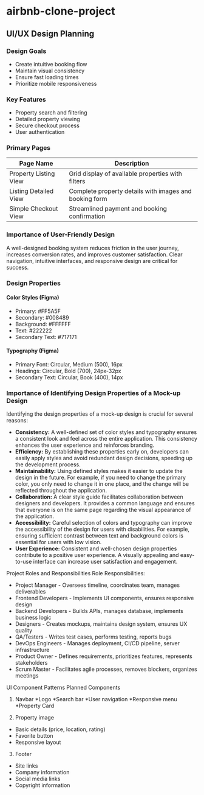 # airbnb-clone-project

## UI/UX Design Planning

### Design Goals
* Create intuitive booking flow
* Maintain visual consistency
* Ensure fast loading times
* Prioritize mobile responsiveness

### Key Features
* Property search and filtering
* Detailed property viewing
* Secure checkout process
* User authentication

### Primary Pages

| Page Name             | Description                                                                                                                               |
| --------------------- | ----------------------------------------------------------------------------------------------------------------------------------------- |
| Property Listing View | Grid display of available properties with filters                                                                                         |
| Listing Detailed View | Complete property details with images and booking form                                                                                    |
| Simple Checkout View  | Streamlined payment and booking confirmation                                                                                              |

### Importance of User-Friendly Design

A well-designed booking system reduces friction in the user journey, increases conversion rates, and improves customer satisfaction. Clear navigation, intuitive interfaces, and responsive design are critical for success.

### Design Properties

#### Color Styles (Figma)

* Primary: #FF5A5F
* Secondary: #008489
* Background: #FFFFFF
* Text: #222222
* Secondary Text: #717171

#### Typography (Figma)

* Primary Font: Circular, Medium (500), 16px
* Headings: Circular, Bold (700), 24px-32px
* Secondary Text: Circular, Book (400), 14px

### Importance of Identifying Design Properties of a Mock-up Design

Identifying the design properties of a mock-up design is crucial for several reasons:

* **Consistency:** A well-defined set of color styles and typography ensures a consistent look and feel across the entire application. This consistency enhances the user experience and reinforces branding.
* **Efficiency:** By establishing these properties early on, developers can easily apply styles and avoid redundant design decisions, speeding up the development process.
* **Maintainability:** Using defined styles makes it easier to update the design in the future. For example, if you need to change the primary color, you only need to change it in one place, and the change will be reflected throughout the application.
* **Collaboration:** A clear style guide facilitates collaboration between designers and developers. It provides a common language and ensures that everyone is on the same page regarding the visual appearance of the application.
* **Accessibility:** Careful selection of colors and typography can improve the accessibility of the design for users with disabilities. For example, ensuring sufficient contrast between text and background colors is essential for users with low vision.
* **User Experience:** Consistent and well-chosen design properties contribute to a positive user experience. A visually appealing and easy-to-use interface can increase user satisfaction and engagement.


Project Roles and Responsibilities
Role	Responsibilities:
* Project Manager -	Oversees timeline, coordinates team, manages deliverables
* Frontend Developers -	Implements UI components, ensures responsive design
* Backend Developers -	Builds APIs, manages database, implements business logic
* Designers -	Creates mockups, maintains design system, ensures UX quality
* QA/Testers -	Writes test cases, performs testing, reports bugs
* DevOps Engineers	- Manages deployment, CI/CD pipeline, server infrastructure
* Product Owner -	Defines requirements, prioritizes features, represents stakeholders
* Scrum Master -	Facilitates agile processes, removes blockers, organizes meetings

UI Component Patterns
Planned Components
1. Navbar
 *Logo
*Search bar
*User navigation
*Responsive menu
*Property Card

2. Property image
* Basic details (price, location, rating)
* Favorite button
* Responsive layout

 3. Footer
* Site links
* Company information
* Social media links
* Copyright information
